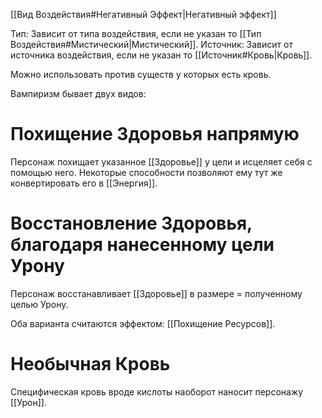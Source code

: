 [[Вид Воздействия#Негативный Эффект|Негативный эффект]]

Тип: Зависит от типа воздействия, если не указан то [[Тип Воздействия#Мистический|Мистический]].
Источник: Зависит от источника воздействия, если не указан то [[Источник#Кровь|Кровь]].

Можно использовать против существ  у которых есть кровь. 

Вампиризм бывает двух видов:

# Похищение Здоровья напрямую

Персонаж похищает указанное [[Здоровье]] у цели и исцеляет себя с помощью него. Некоторые способности позволяют ему тут же конвертировать его в [[Энергия]]. 

# Восстановление Здоровья, благодаря нанесенному цели Урону

Персонаж восстанавливает [[Здоровье]] в размере = полученному целью Урону. 

Оба варианта считаются эффектом: [[Похищение Ресурсов]]. 

# Необычная Кровь

Специфическая кровь вроде кислоты наоборот наносит персонажу [[Урон]].
